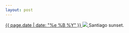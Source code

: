 ```yaml
---
layout: post
---
```


<p>
  <a href="/104">
    <time>{{ page.date | date: "%e %B %Y" }}</time>
    <img src="https://s3.amazonaws.com/life.aaronjgreenberg.com/104.jpg">
  </a>
  Santiago sunset.
</p>
